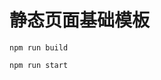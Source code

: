 <!--
 * @Description: 
 * @Version: 2.0
 * @Autor: Yaowen Liu
 * @Date: 2021-01-22 13:55:54
 * @LastEditors: Yaowen Liu
 * @LastEditTime: 2021-01-22 13:58:32
-->
# 静态页面基础模板
```
npm run build

npm run start
```